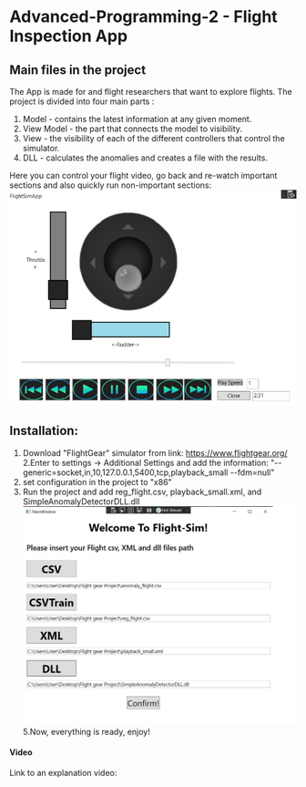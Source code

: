 # Advanced-Programming-2 - Flight Inspection App

## Main files in the project
The App is made for and flight researchers that want to explore flights.
The project is divided into four main parts : 
1. Model - contains the latest information at any given moment.
2. View Model - the part that connects the model to visibility.
3. View - the visibility of each of the different controllers that control the simulator.
4. DLL - calculates the anomalies and creates a file with the results.




Here you can control your flight video, go back and re-watch important sections and also quickly run non-important sections:
![pj3](https://github.com/HarelMeir/Flight-Sim/blob/master/controllers/images/3.png)

## Installation:

1. Download "FlightGear" simulator from link: https://www.flightgear.org/
2.Enter to settings -> Additional Settings and add the information:
"--generic=socket,in,10,127.0.0.1,5400,tcp,playback_small
--fdm=null"
3. set configuration in the project to "x86"
4. Run the project and add reg_flight.csv, playback_small.xml, and SimpleAnomalyDetectorDLL.dll
 ![pj1](https://github.com/HarelMeir/Flight-Sim/blob/master/controllers/images/1.png)
5.Now, everything is ready, enjoy!






#### Video
Link to an explanation video:
